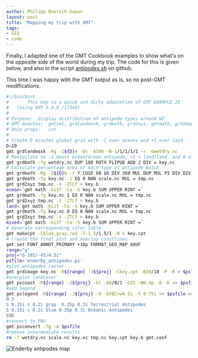 ```yaml
---
author: Philipp Boersch-Supan
layout: post
title: "Mapping my trip with GMT"
tags:
- GIS
- code
---
```


Finally, I adapted one of the GMT Cookbook examples to show what's on the opposite side of the world during my trip. The code for this is given below, and also in the script [antipodes.sh](https://gist.github.com/pboesu/d5e6af4e4c0f9af45714c0b99a642b28#file-antipodes-sh) on github.

This time I was happy with the GMT output as is, so no post-GMT modifications.


```bash
#!/bin/bash
#		This map is a quick and dirty adaptation of GMT EXAMPLE 25
#   (using GMT 5.4.0_r17345)
#
# Purpose:	Display distribution of antipode types around NZ
# GMT modules:	gmtset, grdlandmask, grdmath, grd2xyz, gmtmath, grdimage, pscoast, pslegend
# Unix progs:	cat
#
# Create D minutes global grid with -1 over oceans and +1 over land
D=10
gmt grdlandmask -Rg -I${D}m -Dc -A500 -N-1/1/1/1/1 -r -Gwetdry.nc
# Manipulate so -1 means ocean/ocean antipode, +1 = land/land, and 0 elsewhere
gmt grdmath -fg wetdry.nc DUP 180 ROTX FLIPUD ADD 2 DIV = key.nc
# Calculate percentage area of each type of antipode match.
gmt grdmath -Rg -I${D}m -r Y COSD 60 $D DIV 360 MUL DUP MUL PI DIV DIV 100 MUL = scale.nc
gmt grdmath -fg key.nc -1 EQ 0 NAN scale.nc MUL = tmp.nc
gmt grd2xyz tmp.nc -s -ZTLf > key.b
ocean=`gmt math -bi1f -Ca -S key.b SUM UPPER RINT =`
gmt grdmath -fg key.nc 1 EQ 0 NAN scale.nc MUL = tmp.nc
gmt grd2xyz tmp.nc -s -ZTLf > key.b
land=`gmt math -bi1f -Ca -S key.b SUM UPPER RINT =`
gmt grdmath -fg key.nc 0 EQ 0 NAN scale.nc MUL = tmp.nc
gmt grd2xyz tmp.nc -s -ZTLf > key.b
mixed=`gmt math -bi1f -Ca -S key.b SUM UPPER RINT =`
# Generate corresponding color table
gmt makecpt -Cblue,gray,red -T-1.5/1.5/1 -N > key.cpt
# Create the final plot and overlay coastlines
gmt set FONT_ANNOT_PRIMARY +10p FORMAT_GEO_MAP dddF
range="g"
proj="G-185/-45/4.5i"
psfile='enderby_antipodes.ps'
#plot antipodes raster
gmt grdimage key.nc -R${range} -J${proj} -Ckey.cpt -B10/10 -P -K > $psfile
#overplot landcover
gmt pscoast -R${range} -J${proj} -Dl -A0/0/1 -G35 -W0.4p -O -K >> $psfile
#add legend
gmt pslegend -R${range} -J${proj} -O -DJBC+w4.5i -Y-0.75i >> $psfile << END
N 2
S 0.15i s 0.2i gray  0.25p 0.3i Terrestrial Antipodes
S 0.15i s 0.2i blue 0.25p 0.3i Oceanic Antipodes 
END
#convert to PNG
gmt psconvert -Tg -A $psfile
#remove intermediate results
rm -f wetdry.nc scale.nc key.nc tmp.nc key.cpt key.b gmt.conf
```

![Enderby antipodes map](/enderby/enderby_antipodes.png)